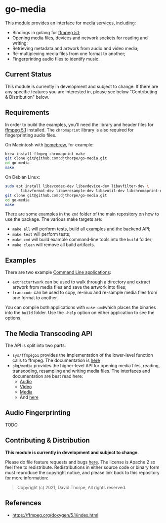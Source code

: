 
# go-media

This module provides an interface for media services, including:

  * Bindings in golang for [ffmpeg 5.1](https://ffmpeg.org/);
  * Opening media files, devices and network sockets for reading 
    and writing;
  * Retrieving metadata and artwork from audio and video media;
  * Re-multiplexing media files from one format to another;
  * Fingerprinting audio files to identify music.

## Current Status

This module is currently in development and subject to change. If there are any specific features
you are interested in, please see below "Contributing & Distribution" below.

## Requirements

In order to build the examples, you'll need the library and header files for [ffmpeg 5.1](https://ffmpeg.org/download.html) installed. The `chromaprint` library is also required for fingerprinting audio files.

On Macintosh with [homebrew](http://bew.sh/), for example:

```bash
brew install ffmpeg chromaprint make
git clone git@github.com:djthorpe/go-media.git
cd go-media
make
```

On Debian Linux:


```bash
sudo apt install libavcodec-dev libavdevice-dev libavfilter-dev \
       libavformat-dev libavresample-dev libavutil-dev libchromaprint-dev
git clone git@github.com:djthorpe/go-media.git
cd go-media
make
```

There are some examples in the `cmd` folder of the main repository on how to use
the package. The various make targets are:

  * `make all` will perform tests, build all examples and the backend API;
  * `make test` will perform tests;
  * `make cmd` will build example command-line tools into the `build` folder;
  * `make clean` will remove all build artifacts.

## Examples

There are two example [Command Line applications](https://github.com/mutablelogic/go-media/tree/master/cmd):

  * `extractartwork` can be used to walk through a directory and extract artwork from media
    files and save the artwork into files;
  * `transcode` can be used to copy, re-mux and re-sample media files from one format to another.

You can compile both applications with `make cmd`which places the binaries into the `build` folder. 
Use the `-help` option on either application to see the options.


## The Media Transcoding API

The API is split into two parts:

  * `sys/ffmpeg51` provides the implementation of the lower-level function calls
    to ffmpeg. The documentation is [here](https://pkg.go.dev/github.com/mutablelogic/go-media/sys/ffmpeg51)
  * `pkg/media` provides the higher-level API for opening media files, reading,
    transcoding, resampling and writing media files. The interfaces and documentation
    are best read here:
      * [Audio](https://github.com/mutablelogic/go-media/blob/master/audio.go)
      * [Video](https://github.com/mutablelogic/go-media/blob/master/video.go)
      * [Media](https://github.com/mutablelogic/go-media/blob/master/media.go)
      * And [here](https://pkg.go.dev/github.com/mutablelogic/go-media/)

## Audio Fingerprinting

TODO

## Contributing & Distribution

__This module is currently in development and subject to change.__

Please do file feature requests and bugs [here](https://github.com/mutablelogic/go-media/issues).
The license is Apache 2 so feel free to redistribute. Redistributions in either source
code or binary form must reproduce the copyright notice, and please link back to this
repository for more information:

> Copyright (c) 2021, David Thorpe, All rights reserved.

## References

  * https://ffmpeg.org/doxygen/5.1/index.html

